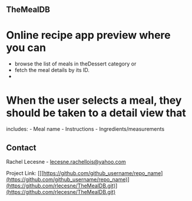 ## TheMealDB

# Online recipe app preview where you can 
   - browse the list of meals in theDessert category or
   - fetch the meal details by its ID.
   - 
# When the user selects a meal, they should be taken to a detail view that
includes:
    - Meal name
    - Instructions
    - Ingredients/measurements

## Contact
Rachel Lecesne - lecesne.rachellois@yahoo.com

Project Link: [[[https://github.com/github_username/repo_name](https://github.com/github_username/repo_name)](https://github.com/rlecesne/TheMealDB.git)](https://github.com/rlecesne/TheMealDB.git)
